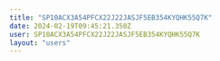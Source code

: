 ```yaml
---
title: "SP10ACX3A54PFCX22J22JASJF5EB354KYQHK55Q7K"
date: 2024-02-19T09:45:21.350Z
user: SP10ACX3A54PFCX22J22JASJF5EB354KYQHK55Q7K
layout: "users"
---
```

    